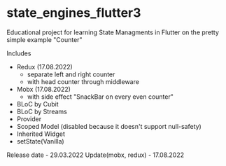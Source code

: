 # state_engines_flutter3
Educational project for learning State Managments in Flutter on the pretty simple example "Counter"

Includes

- Redux (17.08.2022)
  - separate left and right counter 
  - with head counter through middleware
- Mobx (17.08.2022)
  - with side effect "SnackBar on every even counter"
- BLoC by Cubit
- BLoC by Streams
- Provider
- Scoped Model (disabled because it doesn't support null-safety)
- Inherited Widget
- setState(Vanilla)

Release date - 29.03.2022
Update(mobx, redux) - 17.08.2022
